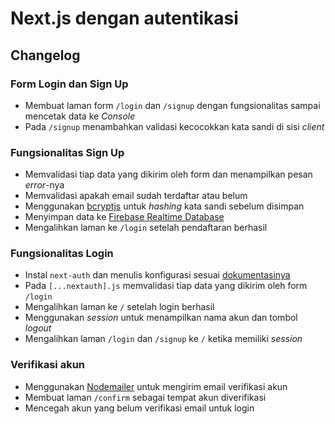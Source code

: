 # Next.js dengan autentikasi

## Changelog

### Form Login dan Sign Up

- Membuat laman form `/login` dan `/signup` dengan fungsionalitas sampai mencetak data ke _Console_
- Pada `/signup` menambahkan validasi kecocokkan kata sandi di sisi _client_

### Fungsionalitas Sign Up

- Memvalidasi tiap data yang dikirim oleh form dan menampilkan pesan _error_-nya
- Memvalidasi apakah email sudah terdaftar atau belum
- Menggunakan [bcryptjs](https://www.npmjs.com/package/bcryptjs) untuk _hashing_ kata sandi sebelum disimpan
- Menyimpan data ke [Firebase Realtime Database](https://console.firebase.google.com/)
- Mengalihkan laman ke `/login` setelah pendaftaran berhasil

### Fungsionalitas Login

- Instal `next-auth` dan menulis konfigurasi sesuai [dokumentasinya](https://next-auth.js.org/getting-started/example)
- Pada `[...nextauth].js` memvalidasi tiap data yang dikirim oleh form `/login`
- Mengalihkan laman ke `/` setelah login berhasil
- Menggunakan _session_ untuk menampilkan nama akun dan tombol _logout_
- Mengalihkan laman `/login` dan `/signup` ke `/` ketika memiliki _session_

### Verifikasi akun

- Menggunakan [Nodemailer](https://nodemailer.com/about/) untuk mengirim email verifikasi akun
- Membuat laman `/confirm` sebagai tempat akun diverifikasi
- Mencegah akun yang belum verifikasi email untuk login
